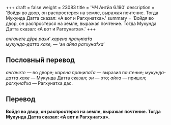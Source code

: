 +++
draft = false
weight = 23083
title = 'ЧЧ Антйа 6.190'
description = 'Войдя во двор, он распростерся на земле, выражая почтение. Тогда Мукунда Датта сказал: «А вот и Рагхунатха».'
summary = 'Войдя во двор, он распростерся на земле, выражая почтение. Тогда Мукунда Датта сказал: «А вот и Рагхунатха».'
+++

_ан̇ганете дӯре рахи_’ _карена пран̣ипа̄та  
мукунда-датта кахе,_ — _‘эи а̄ила рагхуна̄тха_’

## Пословный перевод

_ан̇ганете_ — во дворе; _карена_ _пран̣ипа̄та_ — выразил почтение; _мукунда_\-_датта_ _кахе_ — Мукунда Датта сказал; _эи_ — это; _а̄ила_ — пришел; _рагхуна̄тха_ — Рагхунатха дас.

## Перевод

**Войдя во двор, он распростерся на земле, выражая почтение. Тогда Мукунда Датта сказал: «А вот и Рагхунатха».**
